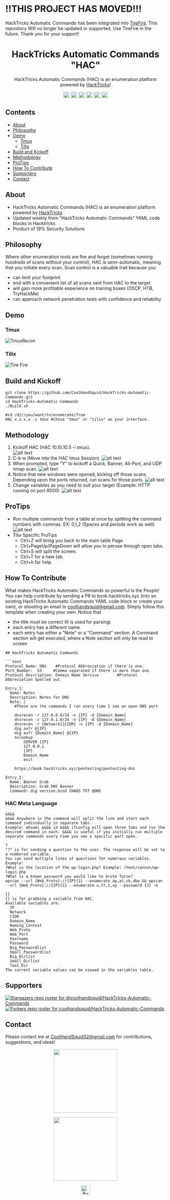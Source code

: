 # **!!THIS PROJECT HAS MOVED!!!**
HackTricks Automatic Commands has been integrated into [TireFire](https://github.com/CoolHandSquid/TireFire).
This repository Will no longer be updated or supported. Use TireFire in the future. Thank you for your support!

<h1 align="center">HackTricks Automatic Commands "HAC"</h1>
<p align="center">HackTricks Automatic Commands (HAC) is an enumeration platform powered by <a href="https://book.hacktricks.xyz">HackTricks</a>!</p>
<p align="center">
  <a><img src="https://img.shields.io/badge/price-FREE-0098f7.svg" height="20"/></a>
  <a><img src="https://img.shields.io/github/license/mashape/apistatus.svg" height="20"/></a>
  <a><img src="https://img.shields.io/badge/OS-Kali-yellow.svg" height="20"/></a>
  <a><img src="https://img.shields.io/badge/python-3.7%2B-blue.svg" height="20"/></a>
  <a><img src="https://img.shields.io/badge/version-1.0.0-lightgrey.svg" height="20"/></a>
  <a href="https://twitter.com/intent/tweet?text=I%20love%20automating%20the%20scanning%20and%20enumeration%20capabilities%20I%20have%20with%20the%20enumeration%20platform%20powered%20by%20https%3A%2F%2Fbook.HackTricks.xyz%21%20It%20is%20so%20convenient%21&url=https://github.com/CoolHandSquid/HAC&via=CoolHandSquid&hashtags=infosec,oscp,HackTheBox,kalilinux,pentesting"><img src="https://img.shields.io/twitter/url/http/shields.io.svg?style=social" alt="tweet" height="20"></a>
</p>

## Contents
  - [About](#about)
  - [Philosophy](#philosophy)
  - [Demo](#demo)
    - [Tmux](#tmux)
    - [Tilix](#tilix)
  - [Build and Kickoff](#build-and-kickoff)
  - [Methodology](#methodology)
  - [ProTips](#protips)
  - [How To Contribute](#how-to-contribute)
  - [Supporters](#supporters)
  - [Contact](#contact)

## About
- HackTricks Automatic Commands (HAC) is an enumeration platform powered by [HackTricks](https://book.hacktricks.xyz)
- Updated weekly from "HackTricks Automatic Commands" YAML code blocks in Hacktricks
- Product of 19% Security Solutions

## Philosophy
Where other enumeration tools are fire and forget (sometimes running hundreds of scans without your control), HAC is semi-automatic, meaning that you initiate every scan. Scan control is a valuable trait because you
- can limit your footprint
- end with a convenient list of all scans sent from HAC to the target
- will gain more profitable experience on training boxes (OSCP, HTB, TryHackMe)
- can approach network penetration tests with confidence and reliability

## Demo

### Tmux
![TmuxRecon](https://github.com/CoolHandSquid/HackTricks-Automatic-Commands/blob/main/Images/TmuxRecon.gif)
### Tilix
![Tire Fire](https://github.com/CoolHandSquid/HackTricks-Automatic-Commands/blob/main/Images/HAC_tilix_demo.gif)

## Build and Kickoff
```
git clone https://github.com/CoolHandSquid/HackTricks-Automatic-Commands.git
cd HackTricks-Automatic-Commands
./Build.sh

#cd /dir/you/want/to/enumerate/from
HAC x.x.x.x -i tmux #Chose "tmux" or "tilix" as your interface.
```

## Methodology
1. Kickoff HAC (HAC 10.10.10.5 -i tmux).  
  ![alt text](https://github.com/CoolHandSquid/HackTricks-Automatic-Commands/blob/main/Images/HAC_Kickoff_1.png)
2. C-b w (Move into the HAC tmux Session).
  ![alt text](https://github.com/CoolHandSquid/HackTricks-Automatic-Commands/blob/main/Images/HAC_Kickoff_2.png)
3. When prompted, type "Y" to kickoff a Quick, Banner, All-Port, and UDP nmap scan.
  ![alt text](https://github.com/CoolHandSquid/HackTricks-Automatic-Commands/blob/main/Images/TmuxRecon_Init_2.png)
4. Notice that new windows were opened, kicking off those scans. Depending upon the ports returned, run scans for those ports.
  ![alt text](https://github.com/CoolHandSquid/HackTricks-Automatic-Commands/blob/main/Images/TmuxRecon_InAction_3.png)
5. Change variables as you need to suit your target (Example: HTTP running on port 8500).
  ![alt text](https://github.com/CoolHandSquid/HackTricks-Automatic-Commands/blob/main/Images/TmuxRecon_Variables_6.png)

## ProTips
- Run multiple commands from a table at once by splitting the command numbers with commas. EX: 0,1,2 (Spaces and periods work as well)
![alt text](https://github.com/CoolHandSquid/HackTricks-Automatic-Commands/blob/main/Images/4_split.png)
- Tilix Specific ProTips
  - Ctrl+Z will bring you back to the main table Page.
  - Ctrl+PageUp/PageDown will allow you to peruse through open tabs.
  - Ctrl+S will split the screen.
  - Ctrl+T for a new tab.
  - Ctrl+h for help.

## How To Contribute
What makes HackTricks Automatic Commands so powerful is the People! You can help contribute by sending a PR to book.hacktricks.xyz (into an existing HackTricks Automatic Commands YAML code block or create your own), or shooting an email to coolhandsquid@gmail.com. Simply follow this template when creating your own. Notice that
- the title must be correct (It is used for parsing)
- each entry has a different name
- each entry has either a "Note" or a "Command" section. A Command section will get executed, where a Note section will only be read to screen
```
## HackTricks Automatic Commands

```text
Protocol_Name: DNS    #Protocol Abbreviation if there is one.
Port_Number:  53     #Comma separated if there is more than one.
Protocol_Description: Domain Name Service        #Protocol Abbreviation Spelled out

Entry_1:
  Name: Notes
  Description: Notes for DNS
  Note: |
    #These are the commands I run every time I see an open DNS port

    dnsrecon -r 127.0.0.0/24 -n {IP} -d {Domain_Name}
    dnsrecon -r 127.0.1.0/24 -n {IP} -d {Domain_Name}
    dnsrecon -r {Network}{CIDR} -n {IP} -d {Domain_Name}
    dig axfr @{IP}
    dig axfr {Domain_Name} @{IP}
    nslookup
        SERVER {IP}
        127.0.0.1
        {IP}
        Domain_Name
        exit

    https://book.hacktricks.xyz/pentesting/pentesting-dns

Entry_2:
  Name: Banner Grab
  Description: Grab DNS Banner
  Command: dig version.bind CHAOS TXT @DNS
```

### HAC Meta Language
```
&&&&
&&&& Anywhere in the command will split the line and start each command individually in separate tabs.
Example: whoami &&&& id &&&& ifconfig will open three tabs and run the desired command in each. &&&& is useful if you initially run multiple separate commands every time you see a specific port open.

?
"?" is for sending a question to the user. The response will be set to a numbered variable.
You can send multiple lines of questions for numerous variables.
Example:
?What is the location of the wp-login.php? Example: /Yeet/cannon/wp-login.php
?What is a known password you would like to brute force?
wpscan --url {Web_Proto}://{IP}{1} --enumerate ap,at,cb,dbe && wpscan --url {Web_Proto}://{IP}{1} --enumerate u,tt,t,vp --password {2} -e 

{}
{} is for grabbing a variable from HAC.
Available variables are:
  IP
  Network
  CIDR
  Domain_Name
  Naming_Context
  Web_Proto
  Web_Port
  Username
  Password
  Big_Passwordlist
  Small_Passwordlist
  Big_Dirlist
  Small_Dirlist
  Tool_Dir
The current variable values can be viewed in the variables table.
```
## Supporters
[![Stargazers repo roster for @coolhandsquid/HackTricks-Automatic-Commands](https://reporoster.com/stars/coolhandsquid/HackTricks-Automatic-Commands)](https://github.com/coolhandsquid/HackTricks-Automatic-Commands/stargazers)
[![Forkers repo roster for coolhandsquid/HackTricks-Automatic-Commands](https://reporoster.com/forks/coolhandsquid/HackTricks-Automatic-Commands)](https://github.com/coolhandsquid/HackTricks-Automatic-Commands/network/members)

## Contact
Please contact me at CoolHandSquid32@gmail.com for contributions, suggestions, and ideas!  
<p align="center">
<img src="https://github.com/CoolHandSquid/HackTricks-Automatic-Commands/blob/main/Images/TireFireLogo1.png" width="200" />  
</p>
<p align="center">
<img src="https://github.com/CoolHandSquid/HackTricks-Automatic-Commands/blob/main/Images/CoolHandSquid.jpg" width="200" /> 
</p>

<p align="center"><a href="https://github.com/coolhandsquid/HackTricks-Automatic-Commands#Contents"><img src="https://github.com/CoolHandSquid/HackTricks-Automatic-Commands/blob/main/Images/backToTopButton.png" alt="Back to top" height="29"/></a></p>
